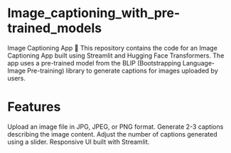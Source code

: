 # Image_captioning_with_pre-trained_models

Image Captioning App 📸
This repository contains the code for an Image Captioning App built using Streamlit and Hugging Face Transformers. The app uses a pre-trained model from the BLIP (Bootstrapping Language-Image Pre-training) library to generate captions for images uploaded by users.

<h1>Features</h1>
Upload an image file in JPG, JPEG, or PNG format.
Generate 2-3 captions describing the image content.
Adjust the number of captions generated using a slider.
Responsive UI built with Streamlit.


